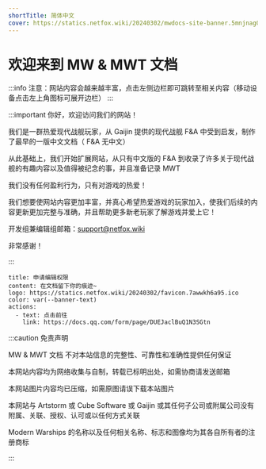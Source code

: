 ```yaml
---
shortTitle: 简体中文
cover: https://statics.netfox.wiki/20240302/mwdocs-site-banner.5mnjnag054.webp
---
```


# 欢迎来到 MW & MWT 文档

:::info 注意：网站内容会越来越丰富，点击左侧边栏即可跳转至相关内容（移动设备点击左上角图标可展开边栏）
:::

:::important 你好，欢迎访问我们的网站！

我们是一群热爱现代战舰玩家，从 Gaijin 提供的现代战舰 F&A 中受到启发，制作了最早的一版中文文档（ F&A 无中文）

从此基础上，我们开始扩展网站，从只有中文版的 F&A 到收录了许多关于现代战舰的有趣内容以及值得被纪念的事，并且准备记录 MWT

我们没有任何盈利行为，只有对游戏的热爱！

我们想要使网站内容更加丰富，并真心希望热爱游戏的玩家加入，使我们后续的内容更新更加完整与准确，并且帮助更多新老玩家了解游戏并爱上它！

开发组兼编辑组邮箱：<support@netfox.wiki>

非常感谢！

:::

```component VPBanner
title: 申请编辑权限
content: 在文档留下你的痕迹~
logo: https://statics.netfox.wiki/20240302/favicon.7awwkh6a95.ico
color: var(--banner-text)
actions:
  - text: 点击前往
    link: https://docs.qq.com/form/page/DUEJaclBuQ1N3SGtn
```

:::caution 免责声明

MW & MWT 文档 不对本站信息的完整性、可靠性和准确性提供任何保证

本网站内容均为网络收集与自制，转载已标明出处，如需协商请发送邮箱

本网站图片内容均已压缩，如需原图请误下载本站图片

本网站与 Artstorm 或 Cube Software 或 Gaijin 或其任何子公司或附属公司没有附属、关联、授权、认可或以任何方式关联

Modern Warships 的名称以及任何相关名称、标志和图像均为其各自所有者的注册商标

:::


